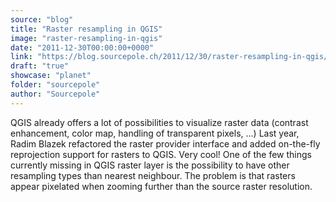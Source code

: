 ```yaml
---
source: "blog"
title: "Raster resampling in QGIS"
image: "raster-resampling-in-qgis"
date: "2011-12-30T00:00:00+0000"
link: "https://blog.sourcepole.ch/2011/12/30/raster-resampling-in-qgis/"
draft: "true"
showcase: "planet"
folder: "sourcepole"
author: "Sourcepole"
---
```


QGIS already offers a lot of possibilities to visualize raster data (contrast enhancement, color map, handling of transparent pixels, &hellip;) Last year, Radim Blazek refactored the raster provider interface and added on-the-fly reprojection support for rasters to QGIS. Very cool!
One of the few things currently missing in QGIS raster layer is the possibility to have other resampling types than nearest neighbour. The problem is that rasters appear pixelated when zooming further than the source raster resolution.
